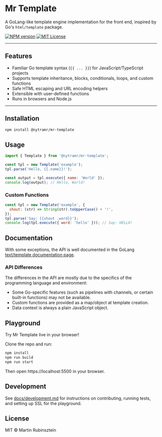 # Mr Template

A GoLang-like template engine implementation for the front end, inspired by Go's `html/template` package.

[![NPM version](https://img.shields.io/npm/v/@nytramr/mr-template.svg)](https://www.npmjs.com/package/@nytramr/mr-template)
[![MIT License](https://img.shields.io/badge/license-MIT-blue.svg)](LICENSE)

---

## Features

- Familiar Go template syntax (`{{ ... }}`) for JavaScript/TypeScript projects
- Supports template inheritance, blocks, conditionals, loops, and custom functions
- Safe HTML escaping and URL encoding helpers
- Extensible with user-defined functions
- Runs in browsers and Node.js

---

## Installation

```sh
npm install @nytramr/mr-template
```

## Usage

```javascript
import { Template } from '@nytramr/mr-template';

const tpl = new Template('example');
tpl.parse('Hello, {{.name}}!');

const output = tpl.execute({ name: 'World' });
console.log(output); // Hello, World!
```

### Custom Functions

```javascript
const tpl = new Template('example', {
  shout: (str) => String(str).toUpperCase() + '!',
});
tpl.parse('Say: {{shout .word}}');
console.log(tpl.execute({ word: 'hello' })); // Say: HELLO!
```

## Documentation

With some exceptions, the API is well documented in the GoLang [text/template documentation page](https://pkg.go.dev/text/template).

### API Differences

The differences in the API are mostly due to the specifics of the programming language and environment:

- Some Go-specific features (such as pipelines with channels, or certain built-in functions) may not be available.
- Custom functions are provided as a map/object at template creation.
- Data context is always a plain JavaScript object.

## Playground

Try Mr Template live in your browser!

Clone the repo and run:

```sh
npm install
npm run build
npm run start
```

Then open https://localhost:5500 in your browser.

## Development

See [docs/development.md](./docs/development.md) for instructions on contributing, running tests, and setting up SSL for the playground.

## License

MIT © Martin Rubinsztein
